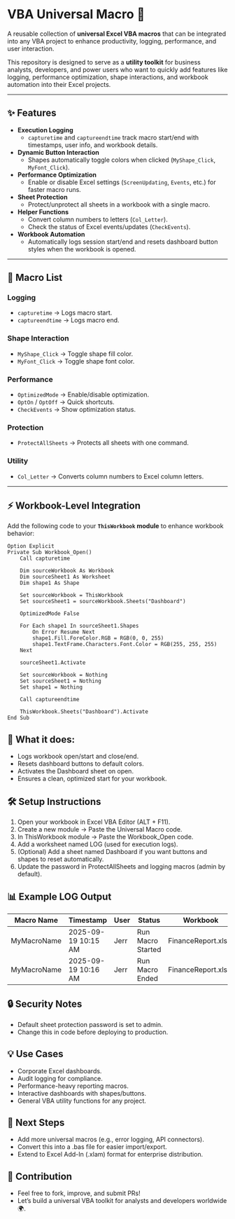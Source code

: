 # VBA Universal Macro 🚀

A reusable collection of **universal Excel VBA macros** that can be integrated into any VBA project to enhance productivity, logging, performance, and user interaction.

This repository is designed to serve as a **utility toolkit** for business analysts, developers, and power users who want to quickly add features like logging, performance optimization, shape interactions, and workbook automation into their Excel projects.

---

## ✨ Features

- **Execution Logging**
  - `capturetime` and `captureendtime` track macro start/end with timestamps, user info, and workbook details.
- **Dynamic Button Interaction**
  - Shapes automatically toggle colors when clicked (`MyShape_Click`, `MyFont_Click`).
- **Performance Optimization**
  - Enable or disable Excel settings (`ScreenUpdating`, `Events`, etc.) for faster macro runs.
- **Sheet Protection**
  - Protect/unprotect all sheets in a workbook with a single macro.
- **Helper Functions**
  - Convert column numbers to letters (`Col_Letter`).
  - Check the status of Excel events/updates (`CheckEvents`).
- **Workbook Automation**
  - Automatically logs session start/end and resets dashboard button styles when the workbook is opened.

---

## 📂 Macro List

### Logging
- `capturetime` → Logs macro start.
- `captureendtime` → Logs macro end.

### Shape Interaction
- `MyShape_Click` → Toggle shape fill color.
- `MyFont_Click` → Toggle shape font color.

### Performance
- `OptimizedMode` → Enable/disable optimization.
- `OptOn` / `OptOff` → Quick shortcuts.
- `CheckEvents` → Show optimization status.

### Protection
- `ProtectAllSheets` → Protects all sheets with one command.

### Utility
- `Col_Letter` → Converts column numbers to Excel column letters.

---

## ⚡ Workbook-Level Integration

Add the following code to your **`ThisWorkbook` module** to enhance workbook behavior:

```vba
Option Explicit
Private Sub Workbook_Open()
    Call capturetime
    
    Dim sourceWorkbook As Workbook
    Dim sourceSheet1 As Worksheet
    Dim shape1 As Shape
    
    Set sourceWorkbook = ThisWorkbook
    Set sourceSheet1 = sourceWorkbook.Sheets("Dashboard")
    
    OptimizedMode False
    
    For Each shape1 In sourceSheet1.Shapes
        On Error Resume Next
        shape1.Fill.ForeColor.RGB = RGB(0, 0, 255)
        shape1.TextFrame.Characters.Font.Color = RGB(255, 255, 255)
    Next
    
    sourceSheet1.Activate
    
    Set sourceWorkbook = Nothing
    Set sourceSheet1 = Nothing
    Set shape1 = Nothing
    
    Call captureendtime
    
    ThisWorkbook.Sheets("Dashboard").Activate
End Sub
```
## 🔧 What it does:
- Logs workbook open/start and close/end.
- Resets dashboard buttons to default colors.
- Activates the Dashboard sheet on open.
- Ensures a clean, optimized start for your workbook.

## 🛠 Setup Instructions
1. Open your workbook in Excel VBA Editor (ALT + F11).
2. Create a new module → Paste the Universal Macro code.
3. In ThisWorkbook module → Paste the Workbook_Open code.
4. Add a worksheet named LOG (used for execution logs).
5. (Optional) Add a sheet named Dashboard if you want buttons and shapes to reset automatically.
6. Update the password in ProtectAllSheets and logging macros (admin by default).

## 📊 Example LOG Output
| Macro Name  | Timestamp           | User | Status            | Workbook           |
| ----------- | ------------------- | ---- | ----------------- | ------------------ |
| MyMacroName | 2025-09-19 10:15 AM | Jerr | Run Macro Started | FinanceReport.xlsm |
| MyMacroName | 2025-09-19 10:16 AM | Jerr | Run Macro Ended   | FinanceReport.xlsm |

## 🔒 Security Notes
- Default sheet protection password is set to admin.
- Change this in code before deploying to production.

## 💡 Use Cases
- Corporate Excel dashboards.
- Audit logging for compliance.
- Performance-heavy reporting macros.
- Interactive dashboards with shapes/buttons.
- General VBA utility functions for any project.

## 📌 Next Steps
- Add more universal macros (e.g., error logging, API connectors).
- Convert this into a .bas file for easier import/export.
- Extend to Excel Add-In (.xlam) format for enterprise distribution.

## 🤝 Contribution
- Feel free to fork, improve, and submit PRs!
- Let’s build a universal VBA toolkit for analysts and developers worldwide 🌍.
